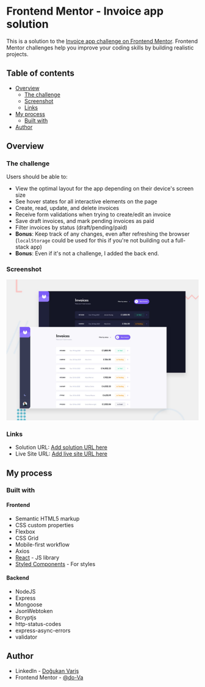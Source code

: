# Frontend Mentor - Invoice app solution

This is a solution to the [Invoice app challenge on Frontend Mentor](https://www.frontendmentor.io/challenges/invoice-app-i7KaLTQjl). Frontend Mentor challenges help you improve your coding skills by building realistic projects.

## Table of contents

- [Overview](#overview)
  - [The challenge](#the-challenge)
  - [Screenshot](#screenshot)
  - [Links](#links)
- [My process](#my-process)
  - [Built with](#built-with)
- [Author](#author)

## Overview

### The challenge

Users should be able to:

- View the optimal layout for the app depending on their device's screen size
- See hover states for all interactive elements on the page
- Create, read, update, and delete invoices
- Receive form validations when trying to create/edit an invoice
- Save draft invoices, and mark pending invoices as paid
- Filter invoices by status (draft/pending/paid)
- **Bonus**: Keep track of any changes, even after refreshing the browser (`localStorage` could be used for this if you're not building out a full-stack app)
- **Bonus**: Even if it's not a challenge, I added the back end.

### Screenshot

![](./preview.jpg)

### Links

- Solution URL: [Add solution URL here](https://your-solution-url.com)
- Live Site URL: [Add live site URL here](https://your-live-site-url.com)

## My process

### Built with

#### Frontend

- Semantic HTML5 markup
- CSS custom properties
- Flexbox
- CSS Grid
- Mobile-first workflow
- Axios
- [React](https://reactjs.org/) - JS library
- [Styled Components](https://styled-components.com/) - For styles

#### Backend

- NodeJS
- Express
- Mongoose
- JsonWebtoken
- Bcryptjs
- http-status-codes
- express-async-errors
- validator

## Author

- LinkedIn - [Doğukan Variş](https://www.linkedin.com/in/dogukanvaris/)
- Frontend Mentor - [@do-Va](https://www.frontendmentor.io/profile/do-Va)
